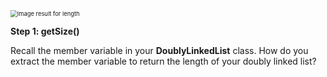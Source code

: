 <!--title={Member Variable for Size}--> 

<!--badges={Algorithms:4,Python:4}-->

<!--concepts={Size of a Linked List}-->

<img src="https://teachingpacks-106a1.kxcdn.com/wp-content/uploads/2017/06/lengthpackpostheader.jpg" alt="Image result for length" style="zoom:67%;" /> 

**Step 1: getSize()**

Recall the member variable in your **DoublyLinkedList** class. How do you extract the member variable to return the length of your doubly linked list?

